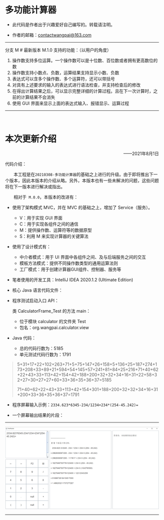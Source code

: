 # 多功能计算器

* 此代码是作者出于兴趣爱好自己编写的。转载请注明。

* 作者的邮箱：contactwangpai@163.com

---

分支 M # 最新版本 M.1.0 支持的功能：（以用户的角度）

1. 操作数支持多位运算。一个操作数可以是十位数、百位数或者拥有更高数位的数
2. 操作数支持小数点、负数，运算结果支持显示小数、负数
3. 表达式可以含多个操作数、多个运算符，还可以带括号
4. 对具有上述要求的输入的表达式进行语法检查，并支持检查后的修改
5. 在得出计算结果之后，可以显示完整详细的计算过程。且在下一次计算时，之前的计算结果不会消失
6. 使用 GUI 界面来显示上面的表达式输入、报错显示、运算过程

---

<br/>

# 本次更新介绍

<p align="right">——2021年8月1日</p>

代码介绍：

&emsp;&emsp;本工程是在`20210308-多功能计算器`的基础之上进行的升级。由于即将推出下一个版本，因此本版本的介绍从略。另外，本版本也有一些未解决的问题，这些问题将在下一版本进行解决或指出。

&emsp;&emsp;相对于` M.0.0`，本版本的改进有：

* 使用了架构模式 MVC，并在 MVC 的基础之上，增加了 Service（服务）。
  - V：用于实现 GUI 界面
  - C：用于实现各组件之间的通信
  - M：提供操作数、运算符等的数据原型
  - S：利用 M 来实现计算器的关键算法
* 使用了设计模式有：
  - 中介者模式：用于 UI 界面中各组件之间、及与后端服务之间的交互
  - 模板方法模式：提供不同操作数类型的通用运算法则
  - 工厂模式：用于创建计算器GUI组件、控制器、服务等



* 笔者使用的开发工具：IntelliJ IDEA 2020.1.2 (Ultimate Edition)



* 核心 Java 语言代码文件：

* 程序测试启动入口 API：

  类 CalculatorFrame_Test 的方法 main：

  - 位于模块 calculator 的文件夹 Test
  - 包名：org.wangpai.calculator.view



* Java 代码：
  - 总的代码行数为：5185
  - 单元测试代码行数为：1791

> 5+31+17+22+102+263+71+5+75+147+26+158+5+136+25+187+274+173+208+33+89+21+594+54+145+57+241+81+84+25+216+71+40+62+22+43+33+113+42+154+42+188+200+32+32+34+16+31+22+58+32+27+30+27+27+60+33+36+35+36+37=5185
>
> 71+40+62+22+43+33+113+42+154+301+188+200+32+32+34+16+31+200+33+36+35+36+37=1791



* 程序屏幕输入示例：`2334.623*6345-234/1234+234*(254-45.242)=`



* 一个屏幕输出结果的片段：

---

![在这里插入图片描述](img_md/20210801_1.png)

---

